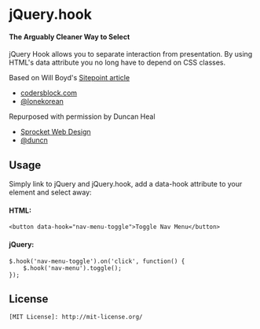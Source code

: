 # jQuery.hook
#### The Arguably Cleaner Way to Select

jQuery Hook allows you to separate interaction from presentation. By using HTML's data attribute you no long have to depend on CSS classes.

Based on Will Boyd's  [Sitepoint article](http://www.sitepoint.com/effective-event-binding-jquery)

- [codersblock.com](http://codersblock.com)
- [@lonekorean](https://twitter.com/lonekorean)

Repurposed with permission by Duncan Heal

- [Sprocket Web Design](http://sprocket.co.nz)
- [@duncn](https://twitter.com/lonekorean)

Usage
-----
Simply link to jQuery and jQuery.hook, add a data-hook attribute to your element and select away:

#### HTML:

	<button data-hook="nav-menu-toggle">Toggle Nav Menu</button>

#### jQuery:

	$.hook('nav-menu-toggle').on('click', function() {
	    $.hook('nav-menu').toggle();
	});

License
-------
	[MIT License]: http://mit-license.org/
